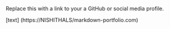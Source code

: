 Replace this with a link to your a GitHub or social media profile.

[text] (https://NISHITHALS/markdown-portfolio.com)
